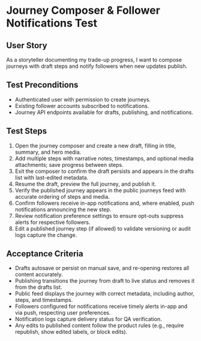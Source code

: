 # Journey Composer & Follower Notifications Test

## User Story
As a storyteller documenting my trade-up progress, I want to compose journeys with draft steps and notify followers when new updates publish.

## Test Preconditions
- Authenticated user with permission to create journeys.
- Existing follower accounts subscribed to notifications.
- Journey API endpoints available for drafts, publishing, and notifications.

## Test Steps
1. Open the journey composer and create a new draft, filling in title, summary, and hero media.
2. Add multiple steps with narrative notes, timestamps, and optional media attachments; save progress between steps.
3. Exit the composer to confirm the draft persists and appears in the drafts list with last-edited metadata.
4. Resume the draft, preview the full journey, and publish it.
5. Verify the published journey appears in the public journeys feed with accurate ordering of steps and media.
6. Confirm followers receive in-app notifications and, where enabled, push notifications announcing the new step.
7. Review notification preference settings to ensure opt-outs suppress alerts for respective followers.
8. Edit a published journey step (if allowed) to validate versioning or audit logs capture the change.

## Acceptance Criteria
- Drafts autosave or persist on manual save, and re-opening restores all content accurately.
- Publishing transitions the journey from draft to live status and removes it from the drafts list.
- Public feed displays the journey with correct metadata, including author, steps, and timestamps.
- Followers configured for notifications receive timely alerts in-app and via push, respecting user preferences.
- Notification logs capture delivery status for QA verification.
- Any edits to published content follow the product rules (e.g., require republish, show edited labels, or block edits).
